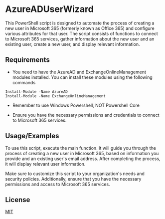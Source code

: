 
# AzureADUserWizard

This PowerShell script is designed to automate the process of creating a new user in Microsoft 365 (formerly known as Office 365) and configure various attributes for that user. The script consists of functions to connect to Microsoft 365 services, gather information about the new user and an existing user, create a new user, and display relevant information.


## Requirements

- You need to have the AzureAD and ExchangeOnlineManagement modules installed. You can install these modules using the following commands

```
Install-Module -Name AzureAD
Install-Module -Name ExchangeOnlineManagement

```

- Remember to use Windows Powershell, NOT Powershell Core

- Ensure you have the necessary permissions and credentials to connect to Microsoft 365 services.




## Usage/Examples

To use this script, execute the main function. It will guide you through the process of creating a new user in Microsoft 365, based on information you provide and an existing user's email address. After completing the process, it will display relevant user information.

Make sure to customize this script to your organization's needs and security policies. Additionally, ensure that you have the necessary permissions and access to Microsoft 365 services.

## License

[MIT](https://choosealicense.com/licenses/mit/)

